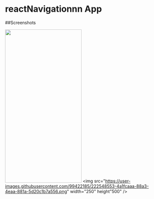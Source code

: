 # reactNavigationnn App

##Screenshots


<img src="https://user-images.githubusercontent.com/99422185/222548496-24a367ea-e6ce-4da5-a724-e1799879735f.png" width="250" height="500" /> <img src="https://user-images.githubusercontent.com/99422185/222548553-4a1fcaaa-88a3-4eaa-881a-5d20c1b7a556.png" width="250" height"500" />

